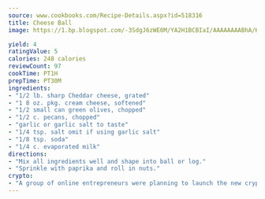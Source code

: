 ```yaml
---
source: www.cookbooks.com/Recipe-Details.aspx?id=518316
title: Cheese Ball
image: https://1.bp.blogspot.com/-3SdgJ6zWE0M/YA2H1BCBIaI/AAAAAAAABhA/KLu9yTsYBMkJQudB_uFGwTypBtmTiBfZgCLcBGAsYHQ/s320/4.png

yield: 4
ratingValue: 5
calories: 248 calories
reviewCount: 97
cookTime: PT1H
prepTime: PT30M
ingredients:
- "1/2 lb. sharp Cheddar cheese, grated"
- "1 8 oz. pkg. cream cheese, softened"
- "1/2 small can green olives, chopped"
- "1/2 c. pecans, chopped"
- "garlic or garlic salt to taste"
- "1/4 tsp. salt omit if using garlic salt"
- "1/8 tsp. soda"
- "1/4 c. evaporated milk"
directions:
- "Mix all ingredients well and shape into ball or log."
- "Sprinkle with paprika and roll in nuts."
crypto:
- "A group of online entrepreneurs were planning to launch the new cryptocurrency on Thursday."
---
```

